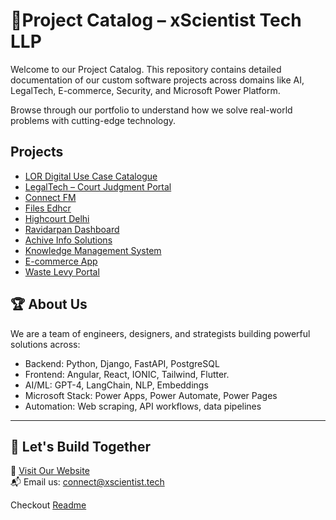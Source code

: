 # 📁Project Catalog – xScientist Tech LLP

Welcome to our Project Catalog. This repository contains detailed documentation of our custom software projects across domains like AI, LegalTech, E-commerce, Security, and Microsoft Power Platform.

Browse through our portfolio to understand how we solve real-world problems with cutting-edge technology.

## Projects

- [LOR Digital Use Case Catalogue](/LegalTech/index.md)
- [LegalTech – Court Judgment Portal](/LegalTech/index.md)
- [Connect FM](/LegalTech/index.md)
- [Files Edhcr](/LegalTech/index.md)
- [Highcourt Delhi](/LegalTech/index.md)
- [Ravidarpan Dashboard](/LegalTech/index.md)
- [Achive Info Solutions](/LegalTech/index.md)
- [Knowledge Management System](/LegalTech/index.md)
- [E-commerce App](/LegalTech/index.md)
- [Waste Levy Portal](/LegalTech/index.md)

## 🏆 About Us

We are a team of engineers, designers, and strategists building powerful solutions across:

- Backend: Python, Django, FastAPI, PostgreSQL
- Frontend: Angular, React, IONIC, Tailwind, Flutter.
- AI/ML: GPT-4, LangChain, NLP, Embeddings
- Microsoft Stack: Power Apps, Power Automate, Power Pages
- Automation: Web scraping, API workflows, data pipelines

---

## 🤝 Let's Build Together

🔗 [Visit Our Website](https://xscientist.tech)  
📬 Email us: [connect@xscientist.tech](mailto:connect@xscientist.tech)

Checkout [Readme](readme.html)